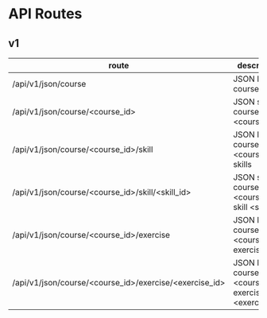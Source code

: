 # API Routes

## v1

| route                                                  | description                                         |
|--------------------------------------------------------|-----------------------------------------------------|
| /api/v1/json/course                                    | JSON list courses                                   |
| /api/v1/json/course/<course_id>                        | JSON show course <course_id>                        |
| /api/v1/json/course/<course_id>/skill                  | JSON list course <course_id> skills                 |
| /api/v1/json/course/<course_id>/skill/<skill_id>       | JSON show course <course_id> skill <skill_id>       |
| /api/v1/json/course/<course_id>/exercise               | JSON list course <course_id> exercises              |
| /api/v1/json/course/<course_id>/exercise/<exercise_id> | JSON list course <course_id> exercise <exercise_id> |
